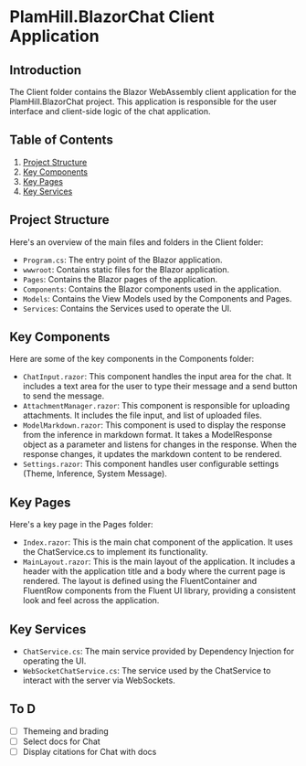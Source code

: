 # PlamHill.BlazorChat Client Application

## Introduction
The Client folder contains the Blazor WebAssembly client application for the PlamHill.BlazorChat project. This application is responsible for the user interface and client-side logic of the chat application.

## Table of Contents
1. [Project Structure](#project-structure)
2. [Key Components](#key-components)
3. [Key Pages](#key-pages)
4. [Key Services](#key-services)

## Project Structure
Here's an overview of the main files and folders in the Client folder:

- `Program.cs`: The entry point of the Blazor application.
- `wwwroot`: Contains static files for the Blazor application.
- `Pages`: Contains the Blazor pages of the application.
- `Components`: Contains the Blazor components used in the application.
- `Models`: Contains the View Models used by the Components and Pages.
- `Services`: Contains the Services used to operate the UI.

## Key Components
Here are some of the key components in the Components folder:

- `ChatInput.razor`:  This component handles the input area for the chat. It includes a text area for the user to type their message and a send button to send the message.
- `AttachmentManager.razor`: This component is responsible for uploading attachments. It includes the file input, and list of uploaded files.
- `ModelMarkdown.razor`: This component is used to display the response from the inference in markdown format. It takes a ModelResponse object as a parameter and listens for changes in the response. When the response changes, it updates the markdown content to be rendered.
- `Settings.razor`: This component handles user configurable settings (Theme, Inference, System Message).

## Key Pages
Here's a key page in the Pages folder:

- `Index.razor`: This is the main chat component of the application. It uses the ChatService.cs to implement its functionality.
- `MainLayout.razor`: This is the main layout of the application. It includes a header with the application title and a body where the current page is rendered. The layout is defined using the FluentContainer and FluentRow components from the Fluent UI library, providing a consistent look and feel across the application.

## Key Services
- `ChatService.cs`: The main service provided by Dependency Injection for operating the UI.
- `WebSocketChatService.cs`: The service used by the ChatService to interact with the server via WebSockets.

## To D
- [ ] Themeing and brading
- [ ] Select docs for Chat
- [ ] Display citations for Chat with docs
